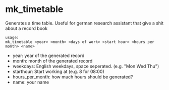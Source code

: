 mk_timetable
============

Generates a time table. Useful for german research assistant that give a shit
about a record book

```
usage:
mk_timetable <year> <month> <days of work> <start hour> <hours per month> <name>
```

* year: year of the generated record
* month: month of the generated record
* weekdays: English weekdays, space seperated. (e.g. "Mon Wed Thu")
* starthour: Start working at (e.g. 8 for 08:00)
* hours_per_month: how much hours should be generated?
* name: your name

